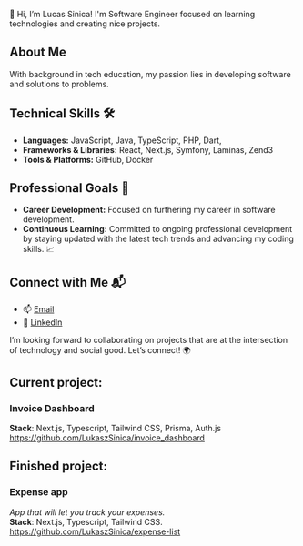 👋 Hi, I’m Lucas Sinica! I'm Software Engineer focused on learning technologies and creating nice projects.     

## About Me
With background in tech education, my passion lies in developing software and solutions to problems.

## Technical Skills 🛠️
- **Languages:** JavaScript, Java, TypeScript, PHP, Dart, 
- **Frameworks & Libraries:** React, Next.js, Symfony, Laminas, Zend3
- **Tools & Platforms:** GitHub, Docker

## Professional Goals 🚀
- **Career Development:** Focused on furthering my career in software development.
- **Continuous Learning:** Committed to ongoing professional development by staying updated with the latest tech trends and advancing my coding skills. 📈

## Connect with Me 📬
- 📫 [Email](mailto:sinicalukasz@gmail.com)
- 🔗 [LinkedIn](https://linkedin.com/in/lukasz-sinica)

I’m looking forward to collaborating on projects that are at the intersection of technology and social good. Let’s connect! 🌍

## Current project: 
### Invoice Dashboard     
**Stack**: Next.js, Typescript, Tailwind CSS, Prisma, Auth.js     
https://github.com/LukaszSinica/invoice_dashboard     
## Finished project: 
### Expense app
*App that will let you track your expenses.*     
**Stack**: Next.js, Typescript, Tailwind CSS.       
https://github.com/LukaszSinica/expense-list
<!---
LukaszSinica/LukaszSinica is a ✨ special ✨ repository because its `README.md` (this file) appears on your GitHub profile.
You can click the Preview link to take a look at your changes.
--->

